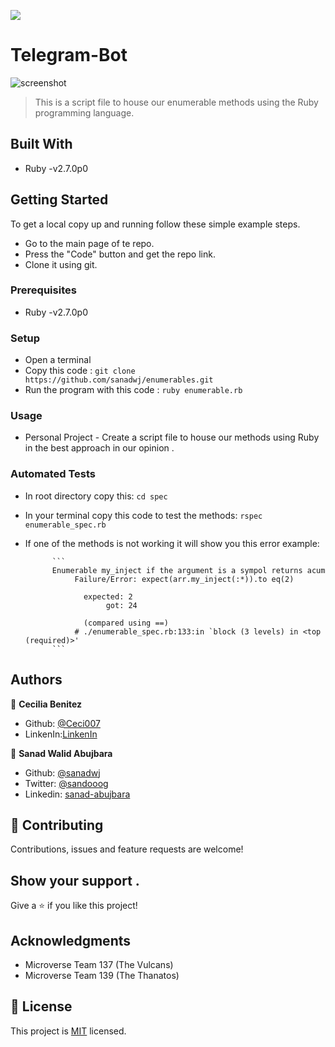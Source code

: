 ![](https://img.shields.io/badge/Microverse-blueviolet)

# Telegram-Bot

![screenshot](./Screenshot.png)

> This is a script file to house our enumerable methods using the Ruby programming language.

## Built With

- Ruby -v2.7.0p0


## Getting Started

To get a local copy up and running follow these simple example steps.

- Go to the main page of te repo.
- Press the "Code" button and get the repo link.
- Clone it using git.

### Prerequisites

- Ruby -v2.7.0p0


### Setup
 - Open a terminal
 - Copy this code : 
        ```
        git clone https://github.com/sanadwj/enumerables.git
        ```
- Run the program with this code :
        ```
        ruby enumerable.rb
        ```

### Usage

- Personal Project - Create a script file to house our methods using Ruby in the best approach in our opinion . 
### Automated Tests

- In root directory copy this:
            ```
            cd spec
            ```
- In your terminal copy this code to test the methods:
            ```
            rspec enumerable_spec.rb
            ```
- If one of the methods is not working it will show you this error example:

            ```
            Enumerable my_inject if the argument is a sympol returns acum
                 Failure/Error: expect(arr.my_inject(:*)).to eq(2)
                 
                   expected: 2
                        got: 24
                 
                   (compared using ==)
                 # ./enumerable_spec.rb:133:in `block (3 levels) in <top (required)>'
            ```
                        

## Authors

👤 **Cecilia Benitez**

- Github: [@Ceci007](https://github.com/Ceci007)
- LinkenIn:[LinkenIn](https://www.linkedin.com/in/cecilia-ben%C3%ADtez-casaccia-498669185/) 

👤 **Sanad Walid Abujbara**

- Github: [@sanadwj](https://github.com/githubhandle)
- Twitter: [@sandooog](https://twitter.com/sandooog)
- Linkedin: [sanad-abujbara](https://linkedin.com/in/sanad-abujbara)

## 🤝 Contributing

Contributions, issues and feature requests are welcome!


## Show your support .

Give a ⭐️ if you like this project!

## Acknowledgments

- Microverse Team 137 (The Vulcans)
- Microverse Team 139 (The Thanatos)

## 📝 License

This project is [MIT](lic.url) licensed.

